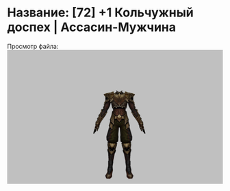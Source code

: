 # Название: [72] +1 Кольчужный доспех | Ассасин-Мужчина

Просмотр файла:
![p060005.png](p060005.png)